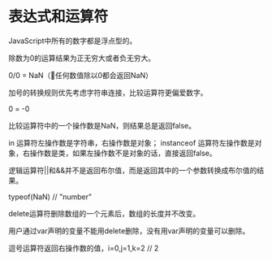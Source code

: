 # 表达式和运算符
JavaScript中所有的数字都是浮点型的。

除数为0的运算结果为正无穷大或者负无穷大。

0/0 = NaN（任何数值除以0都会返回NaN）

加号的转换规则优先考虑字符串连接，比较运算符更偏爱数字。

0 = -0

比较运算符中的一个操作数是NaN，则结果总是返回false。

in 运算符左操作数是字符串，右操作数是对象；
instanceof 运算符左操作数是对象，右操作数是类，如果左操作数不是对象的话，直接返回false。

逻辑运算符||和&&并不是返回布尔值，而是返回其中的一个参数转换成布尔值的结果。

typeof(NaN) // "number"

delete运算符删除数组的一个元素后，数组的长度并不改变。

用户通过var声明的变量不能用delete删除，没有用var声明的变量可以删除。

逗号运算符返回右操作数的值，i=0,j=1,k=2 // 2